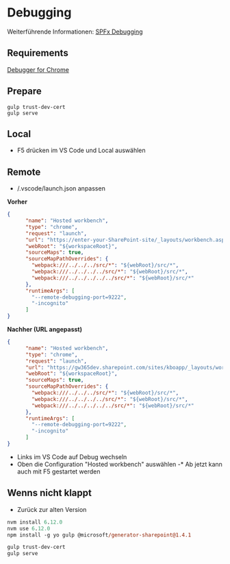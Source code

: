 # Debugging

Weiterführende Informationen: [SPFx Debugging](../spfx/debug.md)

## Requirements

[Debugger for Chrome](https://marketplace.visualstudio.com/items?itemName=msjsdiag.debugger-for-chrome)

## Prepare

```bs
gulp trust-dev-cert
gulp serve
```

## Local

- F5 drücken im VS Code und Local auswählen

## Remote

* /.vscode/launch.json anpassen

**Vorher**

```json
{
      "name": "Hosted workbench",
      "type": "chrome",
      "request": "launch",
      "url": "https://enter-your-SharePoint-site/_layouts/workbench.aspx",
      "webRoot": "${workspaceRoot}",
      "sourceMaps": true,
      "sourceMapPathOverrides": {
        "webpack:///../../../src/*": "${webRoot}/src/*",
        "webpack:///../../../../src/*": "${webRoot}/src/*",
        "webpack:///../../../../../src/*": "${webRoot}/src/*"
      },
      "runtimeArgs": [
        "--remote-debugging-port=9222",
        "-incognito"
      ]
}
```

**Nachher (URL angepasst)**

```json
{
      "name": "Hosted workbench",
      "type": "chrome",
      "request": "launch",
      "url": "https://gw365dev.sharepoint.com/sites/kboapp/_layouts/workbench.aspx",
      "webRoot": "${workspaceRoot}",
      "sourceMaps": true,
      "sourceMapPathOverrides": {
        "webpack:///../../../src/*": "${webRoot}/src/*",
        "webpack:///../../../../src/*": "${webRoot}/src/*",
        "webpack:///../../../../../src/*": "${webRoot}/src/*"
      },
      "runtimeArgs": [
        "--remote-debugging-port=9222",
        "-incognito"
      ]
}
```

- Links im VS Code auf Debug wechseln
- Oben die Configuration "Hosted workbench" auswählen
-* Ab jetzt kann auch mit F5 gestartet werden

## Wenns nicht klappt

- Zurück zur alten Version

```ps
nvm install 6.12.0
nvm use 6.12.0
npm install -g yo gulp @microsoft/generator-sharepoint@1.4.1

gulp trust-dev-cert
gulp serve
```
